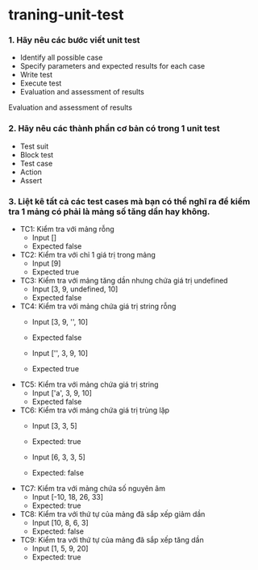 # traning-unit-test
### 1. Hãy nêu các bước viết unit test
- Identify all possible case
- Specify parameters and expected results for each case
- Write test
- Execute test
- Evaluation and assessment of results

Evaluation and assessment of results
### 2. Hãy nêu các thành phần cơ bản có trong 1 unit test
- Test suit
- Block test
- Test case
- Action
- Assert
### 3. Liệt kê tất cả các test cases mà bạn có thể nghĩ ra để kiểm tra 1 mảng có phải là mảng số tăng dần hay không.
- TC1: Kiểm tra với mảng rỗng
  + Input [] 
  + Expected false
- TC2: Kiểm tra với chỉ 1 giá trị trong mảng
  + Input [9]
  + Expected true
- TC3: Kiểm tra với mảng tăng dần nhưng chứa giá trị undefined
  + Input [3, 9, undefined, 10]
  + Expected false
- TC4: Kiểm tra với mảng chứa giá trị string rỗng
  + Input [3, 9, '', 10]
  + Expected false

  + Input ['', 3, 9, 10]
  + Expected true
- TC5: Kiểm tra với mảng chứa giá trị string
  + Input ['a', 3, 9, 10]
  + Expected false
- TC6: Kiểm tra với mảng chứa giá trị trùng lặp
  + Input [3, 3, 5] 
  + Expected: true

  + Input [6, 3, 3, 5] 
  + Expected: false
- TC7: Kiểm tra với mảng chứa số nguyên âm
  + Input [-10, 18, 26, 33] 
  + Expected: true
- TC8: Kiểm tra với thứ tự của mảng đã sắp xếp giảm dần
  + Input [10, 8, 6, 3] 
  + Expected: false
- TC9: Kiểm tra với thứ tự của mảng đã sắp xếp tăng dần
  + Input [1, 5, 9, 20] 
  + Expected: true